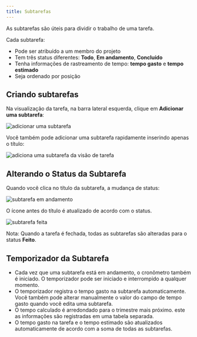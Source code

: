 ```yaml
---
title: Subtarefas
---
```


As subtarefas são úteis para dividir o trabalho de uma tarefa.

Cada subtarefa:

-   Pode ser atribuído a um membro do projeto
-   Tem três status diferentes: **Todo**, **Em andamento**,
    **Concluído**
-   Tenha informações de rastreamento de tempo: **tempo gasto** e
    **tempo estimado**
-   Seja ordenado por posição

Criando subtarefas
------------------

Na visualização da tarefa, na barra lateral esquerda, clique em
**Adicionar uma subtarefa**:

![adicionar uma subtarefa](/images/v1/add-subtask.png)

Você também pode adicionar uma subtarefa rapidamente inserindo apenas o
título:

![adiciona uma subtarefa da visão de tarefa](/images/v1/add-subtask-shortcut.png)

Alterando o Status da Subtarefa
-------------------------------

Quando você clica no título da subtarefa, a mudança de status:

![subtarefa em andamento](/images/v1/subtask-status-inprogress.png)

O ícone antes do título é atualizado de acordo com o status.

![subtarefa feita](/images/v1/subtask-status-done.png)

Nota: Quando a tarefa é fechada, todas as subtarefas são alteradas para o status **Feito**.

Temporizador da Subtarefa
-------------------------

-   Cada vez que uma subtarefa está em andamento, o cronômetro também é
    iniciado. O temporizador pode ser iniciado e interrompido a qualquer
    momento.
-   O temporizador registra o tempo gasto na subtarefa automaticamente.
    Você também pode alterar manualmente o valor do campo de tempo gasto
    quando você edita uma subtarefa.
-   O tempo calculado é arredondado para o trimestre mais próximo. este
    as informações são registradas em uma tabela separada.
-   O tempo gasto na tarefa e o tempo estimado são atualizados
    automaticamente de acordo com a soma de todas as subtarefas.
